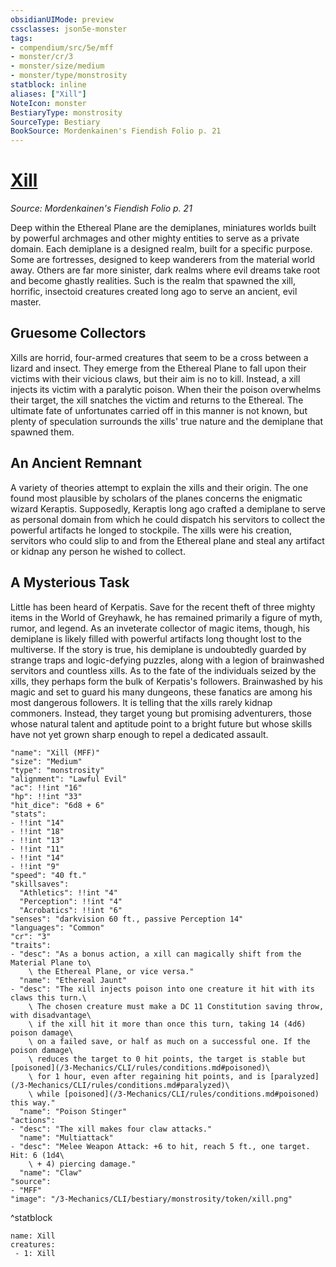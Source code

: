 ```yaml
---
obsidianUIMode: preview
cssclasses: json5e-monster
tags:
- compendium/src/5e/mff
- monster/cr/3
- monster/size/medium
- monster/type/monstrosity
statblock: inline
aliases: ["Xill"]
NoteIcon: monster
BestiaryType: monstrosity
SourceType: Bestiary
BookSource: Mordenkainen's Fiendish Folio p. 21
---
```

# [Xill](3-Mechanics\CLI\bestiary\monstrosity/xill-mff.md)
*Source: Mordenkainen's Fiendish Folio p. 21*  

Deep within the Ethereal Plane are the demiplanes, miniatures worlds built by powerful archmages and other mighty entities to serve as a private domain. Each demiplane is a designed realm, built for a specific purpose. Some are fortresses, designed to keep wanderers from the material world away. Others are far more sinister, dark realms where evil dreams take root and become ghastly realities. Such is the realm that spawned the xill, horrific, insectoid creatures created long ago to serve an ancient, evil master.

## Gruesome Collectors

Xills are horrid, four-armed creatures that seem to be a cross between a lizard and insect. They emerge from the Ethereal Plane to fall upon their victims with their vicious claws, but their aim is no to kill. Instead, a xill injects its victim with a paralytic poison. When their the poison overwhelms their target, the xill snatches the victim and returns to the Ethereal. The ultimate fate of unfortunates carried off in this manner is not known, but plenty of speculation surrounds the xills' true nature and the demiplane that spawned them.

## An Ancient Remnant

A variety of theories attempt to explain the xills and their origin. The one found most plausible by scholars of the planes concerns the enigmatic wizard Keraptis. Supposedly, Keraptis long ago crafted a demiplane to serve as personal domain from which he could dispatch his servitors to collect the powerful artifacts he longed to stockpile. The xills were his creation, servitors who could slip to and from the Ethereal plane and steal any artifact or kidnap any person he wished to collect.

## A Mysterious Task

Little has been heard of Kerpatis. Save for the recent theft of three mighty items in the World of Greyhawk, he has remained primarily a figure of myth, rumor, and legend. As an inveterate collector of magic items, though, his demiplane is likely filled with powerful artifacts long thought lost to the multiverse. If the story is true, his demiplane is undoubtedly guarded by strange traps and logic-defying puzzles, along with a legion of brainwashed servitors and countless xills. As to the fate of the individuals seized by the xills, they perhaps form the bulk of Kerpatis's followers. Brainwashed by his magic and set to guard his many dungeons, these fanatics are among his most dangerous followers. It is telling that the xills rarely kidnap commoners. Instead, they target young but promising adventurers, those whose natural talent and aptitude point to a bright future but whose skills have not yet grown sharp enough to repel a dedicated assault.

```statblock
"name": "Xill (MFF)"
"size": "Medium"
"type": "monstrosity"
"alignment": "Lawful Evil"
"ac": !!int "16"
"hp": !!int "33"
"hit_dice": "6d8 + 6"
"stats":
- !!int "14"
- !!int "18"
- !!int "13"
- !!int "11"
- !!int "14"
- !!int "9"
"speed": "40 ft."
"skillsaves":
  "Athletics": !!int "4"
  "Perception": !!int "4"
  "Acrobatics": !!int "6"
"senses": "darkvision 60 ft., passive Perception 14"
"languages": "Common"
"cr": "3"
"traits":
- "desc": "As a bonus action, a xill can magically shift from the Material Plane to\
    \ the Ethereal Plane, or vice versa."
  "name": "Ethereal Jaunt"
- "desc": "The xill injects poison into one creature it hit with its claws this turn.\
    \ The chosen creature must make a DC 11 Constitution saving throw, with disadvantage\
    \ if the xill hit it more than once this turn, taking 14 (4d6) poison damage\
    \ on a failed save, or half as much on a successful one. If the poison damage\
    \ reduces the target to 0 hit points, the target is stable but [poisoned](/3-Mechanics/CLI/rules/conditions.md#poisoned)\
    \ for 1 hour, even after regaining hit points, and is [paralyzed](/3-Mechanics/CLI/rules/conditions.md#paralyzed)\
    \ while [poisoned](/3-Mechanics/CLI/rules/conditions.md#poisoned) this way."
  "name": "Poison Stinger"
"actions":
- "desc": "The xill makes four claw attacks."
  "name": "Multiattack"
- "desc": "Melee Weapon Attack: +6 to hit, reach 5 ft., one target. Hit: 6 (1d4\
    \ + 4) piercing damage."
  "name": "Claw"
"source":
- "MFF"
"image": "/3-Mechanics/CLI/bestiary/monstrosity/token/xill.png"
```
^statblock

```encounter-table
name: Xill
creatures:
 - 1: Xill
```